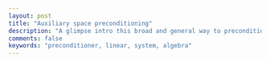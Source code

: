 ```yaml
---
layout: post
title: "Auxiliary space preconditioning"
description: "A glimpse intro this broad and general way to precondition linear systems."
comments: false
keywords: "preconditioner, linear, system, algebra"
---
```



